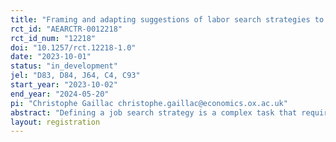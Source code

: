 ```yaml
---
title: "Framing and adapting suggestions of labor search strategies to job seekers’ biases"
rct_id: "AEARCTR-0012218"
rct_id_num: "12218"
doi: "10.1257/rct.12218-1.0"
date: "2023-10-01"
status: "in_development"
jel: "D83, D84, J64, C4, C93"
start_year: "2023-10-02"
end_year: "2024-05-20"
pi: "Christophe Gaillac christophe.gaillac@economics.ox.ac.uk"
abstract: "Defining a job search strategy is a complex task that requires the processing of a large amount of labor market information in order to choose several parameters, such as the level and allocation of effort or the reservation wage and mobility. The literature and our previous work suggest that these perceptions and decisions are subject to important biases that are highly heterogeneous across the population and that may delay the return to employment or deteriorate its quality. In this study, we take advantage of ex-ante knowledge about different types of job search biases, characterized by the use of a rich panel of subjective expectations, to test the impact of formulating and adapting job search strategy suggestions to job seekers' biases on job search behavior and job acquisition. Using two experimental surveys, we first measure baseline labor market beliefs, expectations, and preferences, and then provide personalized job search strategy recommendations that also vary in their framing. We observe the impact of these recommendations on updated beliefs and search parameters using a follow-up survey, and on search behavior and return to employment outcomes using administrative data."
layout: registration
---
```


